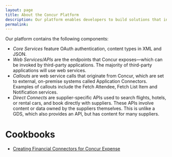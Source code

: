 ```yaml
---
layout: page
title: About the Concur Platform
description: Our platform enables developers to build solutions that integrate with Concur’s T&E service. Data security and quality customer experiences are paramount.
permalink:
---
```


Our platform contains the following components:

* *Core Services* feature OAuth authentication, content types in XML and JSON. 
* *Web Services/APIs* are the endpoints that Concur exposes—which can be invoked by third-party applications. The majority of third-party applications will use web services. 
* *Callouts* are web service calls that originate from Concur, which are set to external, on-premise systems called Application Connectors. Examples of callouts include the Fetch Attendee, Fetch List Item and Notification services.
* *Direct Connects* are supplier-specific APIs used to search flights, hotels, or rental cars, and book directly with suppliers. These APIs involve content or data owned by the suppliers themselves. This is unlike a GDS, which also provides an API, but has content for many suppliers.

# Cookbooks

* [Creating Financial Connectors for Concur Expense](../cookbooks/creating-financial-connectors-concur-expense/)
